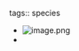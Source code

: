 tags:: species

- ![image.png](https://peach-geographical-bat-397.mypinata.cloud/ipfs/QmT8i2fVGSXgmy5c74xNngYCShUVVSqahznpRiuDxXN8mY)
-